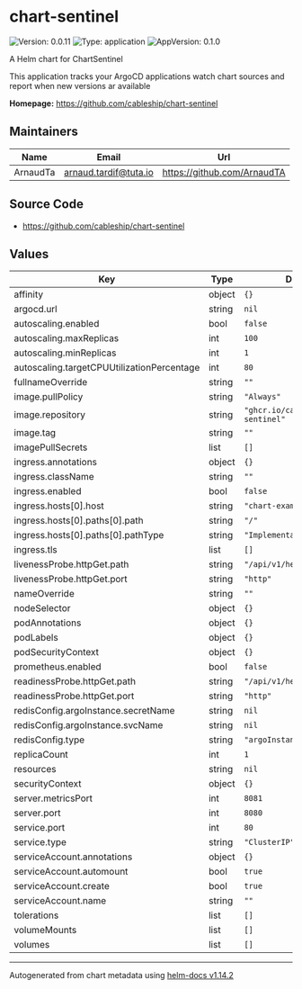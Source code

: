 # chart-sentinel

![Version: 0.0.11](https://img.shields.io/badge/Version-0.0.11-informational?style=flat-square) ![Type: application](https://img.shields.io/badge/Type-application-informational?style=flat-square) ![AppVersion: 0.1.0](https://img.shields.io/badge/AppVersion-0.1.0-informational?style=flat-square)

A Helm chart for ChartSentinel

This application tracks your ArgoCD applications watch chart sources and report when new versions ar available

**Homepage:** <https://github.com/cableship/chart-sentinel>

## Maintainers

| Name | Email | Url |
| ---- | ------ | --- |
| ArnaudTa | <arnaud.tardif@tuta.io> | <https://github.com/ArnaudTA> |

## Source Code

* <https://github.com/cableship/chart-sentinel>

## Values

| Key | Type | Default | Description |
|-----|------|---------|-------------|
| affinity | object | `{}` |  |
| argocd.url | string | `nil` |  |
| autoscaling.enabled | bool | `false` |  |
| autoscaling.maxReplicas | int | `100` |  |
| autoscaling.minReplicas | int | `1` |  |
| autoscaling.targetCPUUtilizationPercentage | int | `80` |  |
| fullnameOverride | string | `""` |  |
| image.pullPolicy | string | `"Always"` |  |
| image.repository | string | `"ghcr.io/cableship/chart-sentinel"` |  |
| image.tag | string | `""` |  |
| imagePullSecrets | list | `[]` |  |
| ingress.annotations | object | `{}` |  |
| ingress.className | string | `""` |  |
| ingress.enabled | bool | `false` |  |
| ingress.hosts[0].host | string | `"chart-example.local"` |  |
| ingress.hosts[0].paths[0].path | string | `"/"` |  |
| ingress.hosts[0].paths[0].pathType | string | `"ImplementationSpecific"` |  |
| ingress.tls | list | `[]` |  |
| livenessProbe.httpGet.path | string | `"/api/v1/health"` |  |
| livenessProbe.httpGet.port | string | `"http"` |  |
| nameOverride | string | `""` |  |
| nodeSelector | object | `{}` |  |
| podAnnotations | object | `{}` |  |
| podLabels | object | `{}` |  |
| podSecurityContext | object | `{}` |  |
| prometheus.enabled | bool | `false` |  |
| readinessProbe.httpGet.path | string | `"/api/v1/health"` |  |
| readinessProbe.httpGet.port | string | `"http"` |  |
| redisConfig.argoInstance.secretName | string | `nil` |  |
| redisConfig.argoInstance.svcName | string | `nil` |  |
| redisConfig.type | string | `"argoInstance"` |  |
| replicaCount | int | `1` |  |
| resources | string | `nil` |  |
| securityContext | object | `{}` |  |
| server.metricsPort | int | `8081` |  |
| server.port | int | `8080` |  |
| service.port | int | `80` |  |
| service.type | string | `"ClusterIP"` |  |
| serviceAccount.annotations | object | `{}` |  |
| serviceAccount.automount | bool | `true` |  |
| serviceAccount.create | bool | `true` |  |
| serviceAccount.name | string | `""` |  |
| tolerations | list | `[]` |  |
| volumeMounts | list | `[]` |  |
| volumes | list | `[]` |  |

----------------------------------------------
Autogenerated from chart metadata using [helm-docs v1.14.2](https://github.com/norwoodj/helm-docs/releases/v1.14.2)

